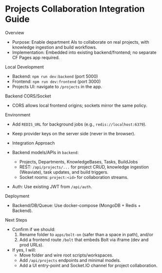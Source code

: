 Projects Collaboration Integration Guide
=======================================

Overview
- Purpose: Enable department AIs to collaborate on real projects, with knowledge ingestion and build workflows.
- Implementation: Embedded into existing backend/frontend; no separate CF Pages app required.

Local Development
- Backend: `npm run dev:backend` (port 5000)
- Frontend: `npm run dev:frontend` (port 3000)
- Projects UI: navigate to `/projects` in the app.

Backend CORS/Socket
- CORS allows local frontend origins; sockets mirror the same policy.

Environment
- Add `REDIS_URL` for background jobs (e.g., `redis://localhost:6379`).
- Keep provider keys on the server side (never in the browser).

- Integration Approach
- Backend models/APIs in `backend`:
  - Projects, Departments, KnowledgeBases, Tasks, BuildJobs
  - REST: `/api/projects/...` for project CRUD, knowledge ingestion (Weaviate), task updates, and build triggers.
  - Socket rooms: `project:<id>` for collaboration streams.
- Auth: Use existing JWT from `/api/auth`.

Deployment
- Backend/DB/Queue: Use docker-compose (MongoDB + Redis + Backend).

Next Steps
- Confirm if we should:
  1) Rename folder to `apps/bolt-on` (safer than a space in path), and/or
  2) Add a frontend route `/bolt` that embeds Bolt via iframe (dev and prod URLs).
- If yes, I will:
  - Move folder and wire root scripts/workspaces.
  - Add `/api/projects` endpoints and minimal models.
  - Add a UI entry-point and Socket.IO channel for project collaboration.
